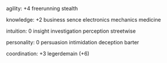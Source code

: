 



agility: +4
freerunning
stealth

knowledge: +2
business sence
electronics
mechanics
medicine

intuition: 0
insight
investigation
perception
streetwise

personality: 0
persuasion
intimidation
deception
barter

coordination: +3
legerdemain (+6)